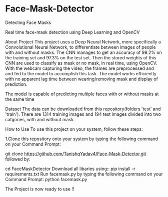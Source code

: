 # Face-Mask-Detector
 Detecting Face Masks
 
 Real time face-mask detection using Deep Learning and OpenCV

About Project
This project uses a Deep Neural Network, more specifically a Convolutional Neural Network, to differentiate between images of people with and without masks. The CNN manages to get an accuracy of 98.2% on the training set and 97.3% on the test set. Then the stored weights of this CNN are used to classify as mask or no mask, in real time, using OpenCV. With the webcam capturing the video, the frames are preprocessed and and fed to the model to accomplish this task. The model works efficiently with no apparent lag time between wearing/removing mask and display of prediction.

The model is capable of predicting multiple faces with or without masks at the same time

Dataset
The data can be downloaded from this repository(folders 'test' and 'train'). There are 1314 training images and 194 test images divided into two catgories, with and without mask.

How to Use
To use this project on your system, follow these steps:

1.Clone this repository onto your system by typing the following command on your Command Prompt:

git clone https://github.com/TanishqYadav4/Face-Mask-Detector.git
followed by:

cd FaceMaskDetector
Download all libaries using::
pip install -r requirements.txt
Run facemask.py by typing the following command on your Command Prompt:
python facemask.py

The Project is now ready to use !!

